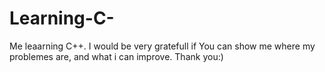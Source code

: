 # Learning-C-
Me leaarning C++. I would be very gratefull if You can show me where my problemes are, and what i can improve. Thank you:)

